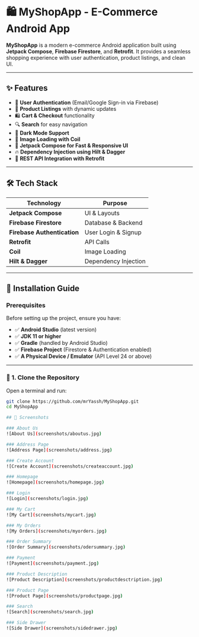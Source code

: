 # 🛍️ MyShopApp - E-Commerce Android App

**MyShopApp** is a modern e-commerce Android application built using **Jetpack Compose**, **Firebase Firestore**, and **Retrofit**. 
It provides a seamless shopping experience with user authentication, product listings, and clean UI.

---

## ✨ Features

- 🔐 **User Authentication** (Email/Google Sign-in via Firebase)
- 🛒 **Product Listings** with dynamic updates
- 🛍️ **Cart & Checkout** functionality
- 🔍 **Search** for easy navigation
- 🌙 **Dark Mode Support**
- 📸 **Image Loading with Coil**
- 🚀 **Jetpack Compose for Fast & Responsive UI**
- 🔥 **Dependency Injection using Hilt & Dagger**
- 📡 **REST API Integration with Retrofit**

---

## 🛠️ Tech Stack

| **Technology**  | **Purpose** |
|---------------|------------|
| **Jetpack Compose**  | UI & Layouts  |
| **Firebase Firestore**  | Database & Backend |
| **Firebase Authentication** | User Login & Signup |
| **Retrofit**  | API Calls |
| **Coil**  | Image Loading |
| **Hilt & Dagger**  | Dependency Injection |

---

## 🚀 Installation Guide  

### **Prerequisites**  
Before setting up the project, ensure you have:  
- ✅ **Android Studio** (latest version)  
- ✅ **JDK 11 or higher**  
- ✅ **Gradle** (handled by Android Studio)  
- ✅ **Firebase Project** (Firestore & Authentication enabled)  
- ✅ **A Physical Device / Emulator** (API Level 24 or above)  

---

### **🔹 1. Clone the Repository**  
Open a terminal and run:  
```bash
git clone https://github.com/mrYassh/MyShopApp.git
cd MyShopApp

## 📸 Screenshots

### About Us
![About Us](screenshots/aboutus.jpg)

### Address Page
![Address Page](screenshots/address.jpg)

### Create Account
![Create Account](screenshots/createaccount.jpg)

### Homepage
![Homepage](screenshots/homepage.jpg)

### Login
![Login](screenshots/login.jpg)

### My Cart
![My Cart](screenshots/mycart.jpg)

### My Orders
![My Orders](screenshots/myorders.jpg)

### Order Summary
![Order Summary](screenshots/odersummary.jpg)

### Payment
![Payment](screenshots/payment.jpg)

### Product Description
![Product Description](screenshots/productdesctription.jpg)

### Product Page
![Product Page](screenshots/productpage.jpg)

### Search
![Search](screenshots/search.jpg)

### Side Drawer
![Side Drawer](screenshots/sidedrawer.jpg)
